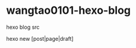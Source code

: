 # wangtao0101-hexo-blog
hexo blog src

hexo new [post|page|draft] <title>

hexo publish [layout] <title>

hexo server

hexo generate

hexo generate --watch

hexo generate --deploy